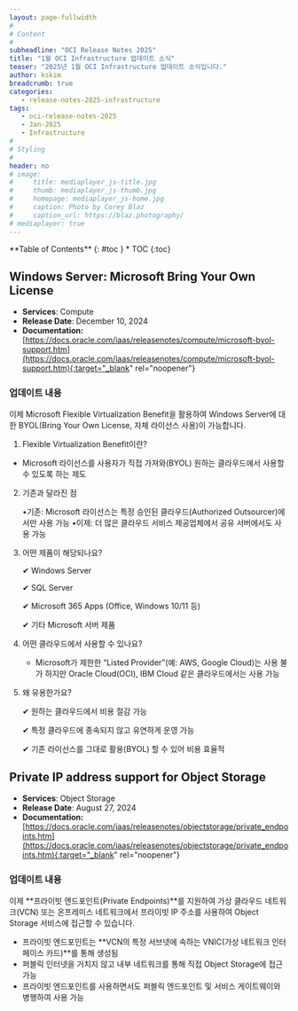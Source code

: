 ```yaml
---
layout: page-fullwidth
#
# Content
#
subheadline: "OCI Release Notes 2025"
title: "1월 OCI Infrastructure 업데이트 소식"
teaser: "2025년 1월 OCI Infrastructure 업데이트 소식입니다."
author: kskim
breadcrumb: true
categories:
   - release-notes-2025-infrastructure
tags:
   - oci-release-notes-2025
   - Jan-2025
   - Infrastructure
#
# Styling
#
header: no
# image:
#     title: mediaplayer_js-title.jpg
#     thumb: mediaplayer_js-thumb.jpg
#     homepage: mediaplayer_js-home.jpg
#     caption: Photo by Corey Blaz
#     caption_url: https://blaz.photography/
# mediaplayer: true
---
```


<div class="panel radius" markdown="1">
**Table of Contents**
{: #toc }
*  TOC
{:toc}
</div>



## Windows Server: Microsoft Bring Your Own License
* **Services**: Compute
* **Release Date**: December 10, 2024
* **Documentation:** [https://docs.oracle.com/iaas/releasenotes/compute/microsoft-byol-support.htm](https://docs.oracle.com/iaas/releasenotes/compute/microsoft-byol-support.htm){:target="_blank" rel="noopener"}

### 업데이트 내용
이제 Microsoft Flexible Virtualization Benefit을 활용하여 Windows Server에 대한 BYOL(Bring Your Own License, 자체 라이선스 사용)이 가능합니다.

1. Flexible Virtualization Benefit이란?
- Microsoft 라이선스를 사용자가 직접 가져와(BYOL) 원하는 클라우드에서 사용할 수 있도록 하는 제도
2. 기존과 달라진 점

   •기존: Microsoft 라이선스는 특정 승인된 클라우드(Authorized Outsourcer)에서만 사용 가능
   •이제: 더 많은 클라우드 서비스 제공업체에서 공유 서버에서도 사용 가능

3. 어떤 제품이 해당되나요?

   ✔ Windows Server

   ✔ SQL Server

   ✔ Microsoft 365 Apps (Office, Windows 10/11 등)

   ✔ 기타 Microsoft 서버 제품

4. 어떤 클라우드에서 사용할 수 있나요? 
   - Microsoft가 제한한 “Listed Provider”(예: AWS, Google Cloud)는 사용 불가 하지만 Oracle Cloud(OCI), IBM Cloud 같은 클라우드에서는 사용 가능

5. 왜 유용한가요?

   ✔ 원하는 클라우드에서 비용 절감 가능

   ✔ 특정 클라우드에 종속되지 않고 유연하게 운영 가능

   ✔ 기존 라이선스를 그대로 활용(BYOL) 할 수 있어 비용 효율적


## Private IP address support for Object Storage
* **Services**: Object Storage
* **Release Date**: August 27, 2024
* **Documentation:** [https://docs.oracle.com/iaas/releasenotes/objectstorage/private_endpoints.htm](https://docs.oracle.com/iaas/releasenotes/objectstorage/private_endpoints.htm){:target="_blank" rel="noopener"}

### 업데이트 내용
이제 **프라이빗 엔드포인트(Private Endpoints)**를 지원하여 가상 클라우드 네트워크(VCN) 또는 온프레미스 네트워크에서 프라이빗 IP 주소를 사용하여 Object Storage 서비스에 접근할 수 있습니다.
- 프라이빗 엔드포인트는 **VCN의 특정 서브넷에 속하는 VNIC(가상 네트워크 인터페이스 카드)**를 통해 생성됨
- 퍼블릭 인터넷을 거치지 않고 내부 네트워크를 통해 직접 Object Storage에 접근 가능
- 프라이빗 엔드포인트를 사용하면서도 퍼블릭 엔드포인트 및 서비스 게이트웨이와 병행하여 사용 가능

